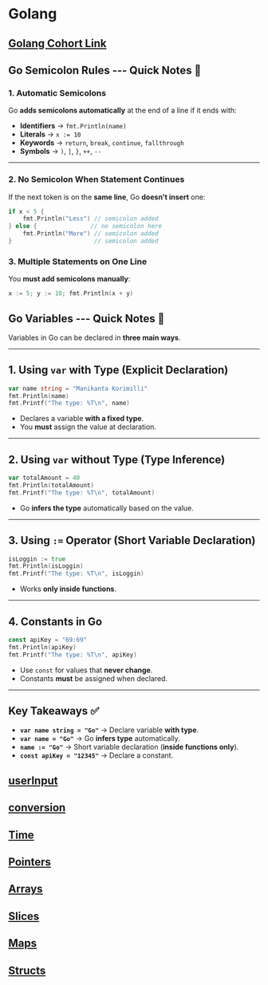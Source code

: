 # Golang

## [Golang Cohort Link ](https://petal-estimate-4e9.notion.site/Golang-cohort-1257dfd1073580238258fe25973c319b)

## Go Semicolon Rules --- Quick Notes 📝

### 1. Automatic Semicolons

Go **adds semicolons automatically** at the end of a line if it ends with:

- **Identifiers** → `fmt.Println(name)`
- **Literals** → `x := 10`
- **Keywords** → `return`, `break`, `continue`, `fallthrough`
- **Symbols** → `)`, `]`, `}`, `++`, `--`

---

### 2. No Semicolon When Statement Continues

If the next token is on the **same line**, Go **doesn't insert** one:

```go
if x < 5 {
    fmt.Println("Less") // semicolon added
} else {               // no semicolon here
    fmt.Println("More") // semicolon added
}                       // semicolon added
```

### 3. Multiple Statements on One Line

You **must add semicolons manually**:

```go
x := 5; y := 10; fmt.Println(x + y)
```

## Go Variables --- Quick Notes 📝

Variables in Go can be declared in **three main ways**.

---

## 1. Using `var` with Type (Explicit Declaration)

```go
var name string = "Manikanta Korimilli"
fmt.Println(name)
fmt.Printf("The type: %T\n", name)
```

- Declares a variable **with a fixed type**.
- You **must** assign the value at declaration.

---

## 2. Using `var` without Type (Type Inference)

```go
var totalAmount = 40
fmt.Println(totalAmount)
fmt.Printf("The type: %T\n", totalAmount)
```

- Go **infers the type** automatically based on the value.

---

## 3. Using `:=` Operator (Short Variable Declaration)

```go
isLoggin := true
fmt.Println(isLoggin)
fmt.Printf("The type: %T\n", isLoggin)
```

- Works **only inside functions**.

---

## 4. Constants in Go

```go
const apiKey = "69:69"
fmt.Println(apiKey)
fmt.Printf("The type: %T\n", apiKey)
```

- Use `const` for values that **never change**.
- Constants **must** be assigned when declared.

---

## Key Takeaways ✅

- **`var name string = "Go"`** → Declare variable **with type**.
- **`var name = "Go"`** → Go **infers type** automatically.
- **`name := "Go"`** → Short variable declaration (**inside functions
  only**).
- **`const apiKey = "12345"`** → Declare a constant.

## [userInput](/03userinput/main.go)

## [conversion](/04conversion/main.go)

## [Time](/05learn/main.go)

## [Pointers](/06mypointers/main.go)

## [Arrays](/07myarrays/main.go)

## [Slices](/08myslices/main.go)

## [Maps](/09mymaps/main.go)

## [Structs](/10mystructs/main.go)
